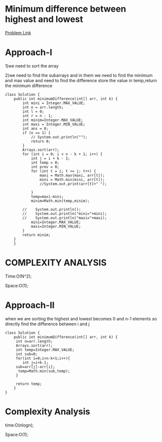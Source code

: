# Minimum difference between highest and lowest

[Problem Link](https://leetcode.com/problems/minimum-difference-between-highest-and-lowest-of-k-scores/submissions/1581070110/)


# Approach-I

1)we need to sort the array 

2)we need to find the subarrays and in them we need to find the minimum and max value and need to find the difference 
store the value in temp,return the minimum difference

```
class Solution {
    public int minimumDifference(int[] arr, int k) {
        int mini = Integer.MAX_VALUE;
        int n = arr.length;
        int l = 0;
        int r = n - 1;
        int minim=Integer.MAX_VALUE;
        int maxi = Integer.MIN_VALUE;
        int ans = 0;
        if (n == 1) {
            // System.out.println("");
            return 0;
        }
        Arrays.sort(arr);
        for (int i = 0; i < n - k + 1; i++) {
            int j = i + k - 1;
            int temp = 0;
            int prev = 0;
            for (int t = i; t <= j; t++) {
                maxi = Math.max(maxi, arr[t]);
                mini = Math.min(mini, arr[t]);
                //System.out.print(arr[t]+" ");

            }
            temp=maxi-mini;
            minim=Math.min(temp,minim);

        //    System.out.println();
        //    System.out.println("mini="+mini);
        //    System.out.println("maxi="+maxi);
            mini=Integer.MAX_VALUE;
            maxi=Integer.MIN_VALUE;
        }
        return minim;
    }
    }
```

# COMPLEXITY ANALYSIS

Time:O(N^2);

Space:O(1);


# Approach-II

when we are sorting the highest and lowest becomes 0 and n-1 elements so directly find the difference between i and j


```
class Solution {
    public int minimumDifference(int[] arr, int k) {
     int n=arr.length;
     Arrays.sort(arr);
     int temp=Integer.MAX_VALUE;
     int sub=0;
     for(int i=0;i<n-k+1;i++){
        int j=i+k-1;
     sub=arr[j]-arr[i];
      temp=Math.min(sub,temp);
     }

     return temp;
    }
}

```

# Complexity Analysis

time:O(nlogn);

Space:O(1);
